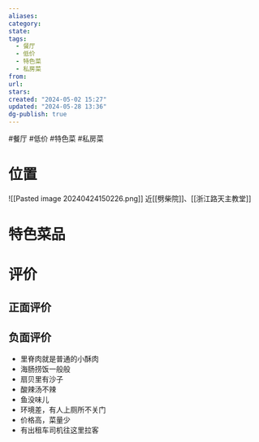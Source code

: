 ```yaml
---
aliases: 
category: 
state: 
tags:
  - 餐厅
  - 低价
  - 特色菜
  - 私房菜
from: 
url: 
stars: 
created: "2024-05-02 15:27"
updated: "2024-05-28 13:36"
dg-publish: true
---
```

#餐厅 #低价 #特色菜 #私房菜 
# 位置
![[Pasted image 20240424150226.png]]
近[[劈柴院]]、[[浙江路天主教堂]]

# 特色菜品
# 评价
## 正面评价
## 负面评价
- 里脊肉就是普通的小酥肉
- 海肠捞饭一般般
- 扇贝里有沙子
- 酸辣汤不辣
- 鱼没味儿
- 环境差，有人上厕所不关门
- 价格高，菜量少
- 有出租车司机往这里拉客